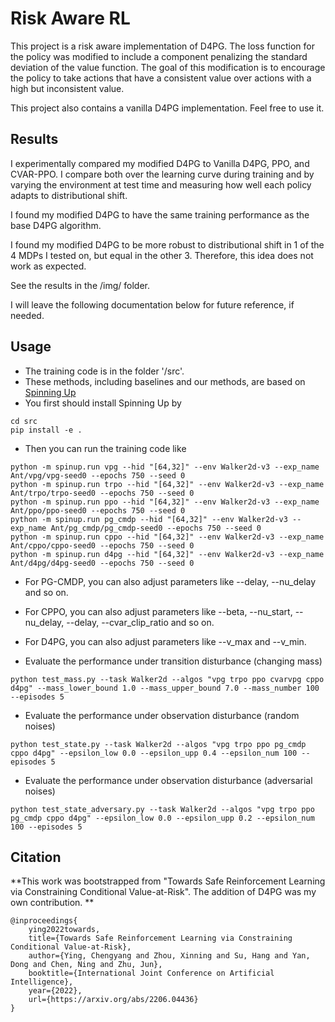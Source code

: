 # Risk Aware RL
This project is a risk aware implementation of D4PG. The loss function for the policy was modified to include a component penalizing the standard deviation of the value function. The goal of this modification is to encourage the policy to take actions that have a consistent value over actions with a high but inconsistent value. 

This project also contains a vanilla D4PG implementation. Feel free to use it.

## Results

I experimentally compared my modified D4PG to Vanilla D4PG, PPO, and CVAR-PPO. I compare both over the learning curve during training and by varying the environment at test time and measuring how well each policy adapts to distributional shift. 

I found my modified D4PG to have the same training performance as the base D4PG algorithm. 

I found my modified D4PG to be more robust to distributional shift in 1 of the 4 MDPs I tested on, but equal in the other 3. Therefore, this idea does not work as expected. 

See the results in the /img/ folder.


I will leave the following documentation below for future reference, if needed. 



## Usage
- The training code is in the folder '/src'.
- These methods, including baselines and our methods, are based on [Spinning Up](https://github.com/openai/spinningup) 
- You first should install Spinning Up by

```
cd src
pip install -e .
```

- Then you can run the training code like

```
python -m spinup.run vpg --hid "[64,32]" --env Walker2d-v3 --exp_name Ant/vpg/vpg-seed0 --epochs 750 --seed 0
python -m spinup.run trpo --hid "[64,32]" --env Walker2d-v3 --exp_name Ant/trpo/trpo-seed0 --epochs 750 --seed 0
python -m spinup.run ppo --hid "[64,32]" --env Walker2d-v3 --exp_name Ant/ppo/ppo-seed0 --epochs 750 --seed 0
python -m spinup.run pg_cmdp --hid "[64,32]" --env Walker2d-v3 --exp_name Ant/pg_cmdp/pg_cmdp-seed0 --epochs 750 --seed 0 
python -m spinup.run cppo --hid "[64,32]" --env Walker2d-v3 --exp_name Ant/cppo/cppo-seed0 --epochs 750 --seed 0
python -m spinup.run d4pg --hid "[64,32]" --env Walker2d-v3 --exp_name Ant/d4pg/d4pg-seed0 --epochs 750 --seed 0
```

- For PG-CMDP, you can also adjust parameters like --delay, --nu_delay and so on.

- For CPPO, you can also adjust parameters like --beta, --nu_start, --nu_delay, --delay, --cvar_clip_ratio and so on.

- For D4PG, you can also adjust parameters like --v_max and --v_min.


- Evaluate the performance under transition disturbance (changing mass)
```
python test_mass.py --task Walker2d --algos "vpg trpo ppo cvarvpg cppo d4pg" --mass_lower_bound 1.0 --mass_upper_bound 7.0 --mass_number 100 --episodes 5
```

- Evaluate the performance under observation disturbance (random noises)
```
python test_state.py --task Walker2d --algos "vpg trpo ppo pg_cmdp cppo d4pg" --epsilon_low 0.0 --epsilon_upp 0.4 --epsilon_num 100 --episodes 5
```

- Evaluate the performance under observation disturbance (adversarial noises)
```
python test_state_adversary.py --task Walker2d --algos "vpg trpo ppo pg_cmdp cppo d4pg" --epsilon_low 0.0 --epsilon_upp 0.2 --epsilon_num 100 --episodes 5
```


## Citation

**This work was bootstrapped from "Towards Safe Reinforcement Learning via Constraining Conditional Value-at-Risk". The addition of D4PG was my own contribution.
**
```
@inproceedings{
    ying2022towards,
    title={Towards Safe Reinforcement Learning via Constraining Conditional Value-at-Risk},
    author={Ying, Chengyang and Zhou, Xinning and Su, Hang and Yan, Dong and Chen, Ning and Zhu, Jun},
    booktitle={International Joint Conference on Artificial Intelligence},
    year={2022},
    url={https://arxiv.org/abs/2206.04436}
}
```
